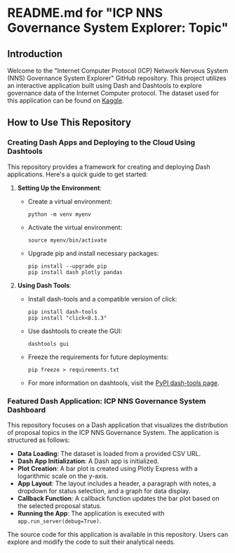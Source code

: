 # README.md for "ICP NNS Governance System Explorer: Topic"

## Introduction

Welcome to the "Internet Computer Protocol (ICP) Network Nervous System (NNS) Governance System Explorer" GitHub repository. This project utilizes an interactive application built using Dash and Dashtools to explore governance data of the Internet Computer protocol. The dataset used for this application can be found on [Kaggle](https://www.kaggle.com/datasets/sunshineluyaozhang/icp-nns-proposals).

## How to Use This Repository

### Creating Dash Apps and Deploying to the Cloud Using Dashtools

This repository provides a framework for creating and deploying Dash applications. Here's a quick guide to get started:

1. **Setting Up the Environment**:
   - Create a virtual environment:
     ```
     python -m venv myenv
     ```
   - Activate the virtual environment:
     ```
     source myenv/bin/activate
     ```
   - Upgrade pip and install necessary packages:
     ```
     pip install --upgrade pip
     pip install dash plotly pandas
     ```

2. **Using Dash Tools**:
   - Install dash-tools and a compatible version of click:
     ```
     pip install dash-tools
     pip install "click<8.1.3"
     ```
   - Use dashtools to create the GUI:
     ```
     dashtools gui
     ```
   - Freeze the requirements for future deployments:
     ```
     pip freeze > requirements.txt
     ```
   - For more information on dashtools, visit the [PyPI dash-tools page](https://pypi.org/project/dash-tools/).

### Featured Dash Application: ICP NNS Governance System Dashboard

This repository focuses on a Dash application that visualizes the distribution of proposal topics in the ICP NNS Governance System. The application is structured as follows:

- **Data Loading**: The dataset is loaded from a provided CSV URL.
- **Dash App Initialization**: A Dash app is initialized.
- **Plot Creation**: A bar plot is created using Plotly Express with a logarithmic scale on the y-axis.
- **App Layout**: The layout includes a header, a paragraph with notes, a dropdown for status selection, and a graph for data display.
- **Callback Function**: A callback function updates the bar plot based on the selected proposal status.
- **Running the App**: The application is executed with `app.run_server(debug=True)`.

The source code for this application is available in this repository. Users can explore and modify the code to suit their analytical needs.
